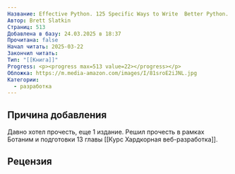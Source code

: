 ```yaml
---
Название: Effective Python. 125 Specific Ways to Write  Better Python. 3 edition
Автор: Brett Slatkin
Страниц: 513
Добавлена в базу: 24.03.2025 в 18:37
Прочитана: false
Начал читать: 2025-03-22
Закончил читать: 
Тип: "[[Книга]]"
Progress: <p><progress max=513 value=22></progress></p>
Обложка: https://m.media-amazon.com/images/I/81sroE2iJNL.jpg
Категории:
  - разработка
---
```

## Причина добавления

Давно хотел прочесть, еще 1 издание. Решил прочесть в рамках Ботаним и подготовки 13 главы [[Курс Хардкорная веб-разработка]].

## Рецензия
